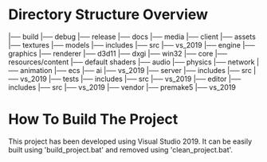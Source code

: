 # Directory Structure Overview

|── build
    |── debug
    |── release
|── docs
|── media
|── client
    |── assets
        |── textures
        |── models
    |── includes
    |── src
    |── vs_2019
|── engine
    |── graphics
        |── renderer
        |── d3d11
        |── dxgi
        |── win32
    |── core
    |── resources/content
        |── default shaders
    |── audio
    |── physics
    |── network
    |── animation
    |── ecs
    |── ai
    |── vs_2019
|── server
    |── includes
    |── src
    |── vs_2019
|── tests
    |── includes
    |── src
    |── vs_2019
|── editor
    |── includes
    |── src
    |── vs_2019
|── vendor
    |── premake5
|── vs_2019
   

# How To Build The Project

This project has been developed using Visual Studio 2019. 
It can be easily built using 'build_project.bat' and removed using 'clean_project.bat'.